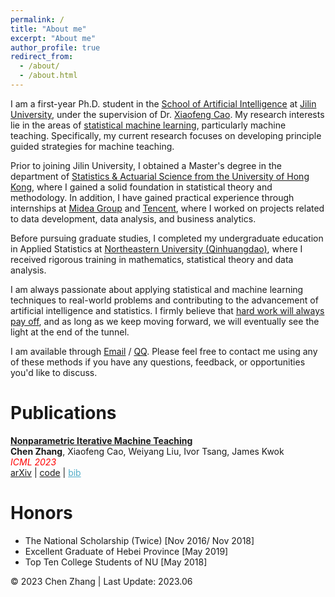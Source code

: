 ```yaml
---
permalink: /
title: "About me"
excerpt: "About me"
author_profile: true
redirect_from: 
  - /about/
  - /about.html
---
```


I am a first-year Ph.D. student in the [School of Artificial Intelligence](https://sai.jlu.edu.cn/) at [Jilin University](https://www.jlu.edu.cn/), under the supervision of Dr. [Xiaofeng Cao](http://sai.jlu.edu.cn/info/1094/3446.htm). My research interests lie in the areas of [statistical machine learning](https://en.wikipedia.org/wiki/Statistical_learning_theory), particularly machine teaching. Specifically, my current research focuses on developing principle guided strategies for machine teaching.

Prior to joining Jilin University, I obtained a Master's degree in the department of [Statistics & Actuarial Science from the University of Hong Kong](https://saasweb.hku.hk/), where I gained a solid foundation in statistical theory and methodology. In addition, I have gained practical experience through internships at [Midea Group](https://www.midea.com/cn/Our-Businesses/Digital-Innovation) and [Tencent](https://www.tencent.com/zh-cn/index.html), where I worked on projects related to data development, data analysis, and business analytics. 

Before pursuing graduate studies, I completed my undergraduate education in Applied Statistics at [Northeastern University (Qinhuangdao)](https://stxy.neuq.edu.cn/), where I received rigorous training in mathematics, statistical theory and data analysis.

I am always passionate about applying statistical and machine learning techniques to real-world problems and contributing to the advancement of artificial intelligence and statistics. I firmly believe that [hard work will always pay off](https://en.wikipedia.org/wiki/Achievement_ideology), and as long as we keep moving forward, we will eventually see the light at the end of the tunnel.

I am available through [Email](u3567831@connect.hku.hk) / [QQ](../images/qq.png). Please feel free to contact me using any of these methods if you have any questions, feedback, or opportunities you'd like to discuss.  <!-- You can find my CV here: [Johnsn's Curriculum Vitae](../assets/Curriculum_Vitae.pdf), and  -->

Publications
======
**<span style="color:royalblue">[Nonparametric Iterative Machine Teaching](https://arxiv.org/abs/2306.03007)</span>**  
__Chen Zhang__, Xiaofeng Cao, Weiyang Liu, Ivor Tsang, James Kwok  
<span style="color:red; font-style:italic;">ICML 2023</span>  
[arXiv](https://arxiv.org/abs/2306.03007) | [code](https://github.com/chen2hang/NonparametricTeaching) | <span onclick="toggleBib()" style="color: #52adc8; text-decoration: underline; cursor: pointer;">bib</span>  
<div id="toggleDiv" style="display: none;">
<pre>
@InProceedings{zhang2023nimt,
    title={Nonparametric Iterative Machine Teaching},
    author={Zhang, Chen and Cao, Xiaofeng and Liu, Weiyang and Tsang, Ivor and Kwok, James},
    booktitle = {ICML},
    year={2023}
}
</pre>
</div>
<script>
function toggleBib() {
  var bibDiv = document.getElementById("toggleDiv");
  if (bibDiv.style.display === "none") {
    bibDiv.style.display = "block";
  } else {
    bibDiv.style.display = "none";
  }
}
</script>


Honors
======

- The National Scholarship (Twice) 	[Nov 2016/ Nov 2018]  
- Excellent Graduate of Hebei Province	[May 2019]  
- Top Ten College Students of NU	[May 2018]  

<div id="footer">
	<div id="footer-text"></div>
    &copy 2023 Chen Zhang | Last Update: 2023.06
</div>
</br>
<script type='text/javascript' id='clustrmaps' src='//cdn.clustrmaps.com/map_v2.js?cl=ffffff&w=340&t=tt&d=xOKDPeEn4mmceJ5AAW9YHMjTAcz-JoFdsbMnC-iTcyU&co=2d69ad&cmn=cca13a'></script>
